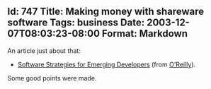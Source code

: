 Id: 747
Title: Making money with shareware software
Tags: business
Date: 2003-12-07T08:03:23-08:00
Format: Markdown
--------------
An article just about that:

  * [Software Strategies for Emerging Developers][3] (from [O'Reilly][4]).

Some good points were made.

   [3]: http://www.macdevcenter.com/lpt/a/3138

   [4]: http://www.ora.com


